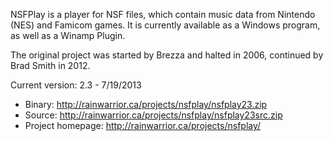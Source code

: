 NSFPlay is a player for NSF files, which contain music data from Nintendo (NES) and Famicom games. It is currently available as a Windows program, as well as a Winamp Plugin.

The original project was started by Brezza and halted in 2006, continued by Brad Smith in 2012.

Current version: 2.3 - 7/19/2013
  * Binary: http://rainwarrior.ca/projects/nsfplay/nsfplay23.zip
  * Source: http://rainwarrior.ca/projects/nsfplay/nsfplay23src.zip
  * Project homepage: http://rainwarrior.ca/projects/nsfplay/